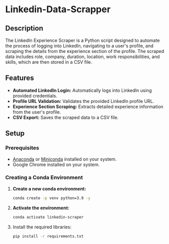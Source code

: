 # Linkedin-Data-Scrapper



## Description

The LinkedIn Experience Scraper is a Python script designed to automate the process of logging into LinkedIn, navigating to a user's profile, and scraping the details from the experience section of the profile. The scraped data includes role, company, duration, location, work responsibilities, and skills, which are then stored in a CSV file.

## Features

- **Automated LinkedIn Login:** Automatically logs into LinkedIn using provided credentials.
- **Profile URL Validation:** Validates the provided LinkedIn profile URL.
- **Experience Section Scraping:** Extracts detailed experience information from the user's profile.
- **CSV Export:** Saves the scraped data to a CSV file.

## Setup

### Prerequisites

- [Anaconda](https://www.anaconda.com/products/distribution) or [Miniconda](https://docs.conda.io/en/latest/miniconda.html) installed on your system.
- Google Chrome installed on your system.

### Creating a Conda Environment

1. **Create a new conda environment:**

   ```bash
   conda create -p venv python=3.9 -y

2. **Activate the environment:**
   ```bash
   conda activate linkedin-scraper

3. Install the required libraries:
   ```bash
   pip install -r requirements.txt

